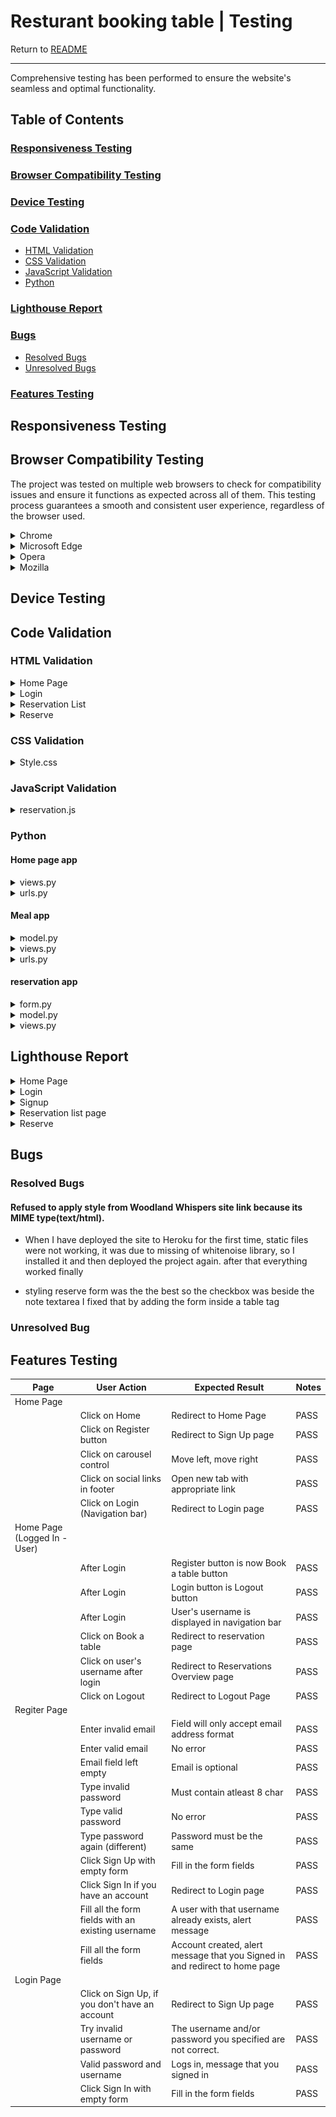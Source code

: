 # Resturant booking table | Testing

Return to [README](README.md)
- - -
Comprehensive testing has been performed to ensure the website's seamless and optimal functionality.

## Table of Contents
### [Responsiveness Testing](#responsiveness-testing-1)
### [Browser Compatibility Testing](#browser-compatibility-testing-1)
### [Device Testing](#device-testing-1)
### [Code Validation](#code-validation-1)
* [HTML Validation](#html-validation)
* [CSS Validation](#css-validation)
* [JavaScript Validation](#javascript-validation)
* [Python](#python)
### [Lighthouse Report](#lighthouse-report-1)
### [Bugs](#bugs-1)
* [Resolved Bugs](#resolved-bugs)
* [Unresolved Bugs](#unresolved-bug)
### [Features Testing](#features-testing-1)

## Responsiveness Testing



## Browser Compatibility Testing
The project was tested on multiple web browsers to check for compatibility issues and ensure it functions as expected across all of them. This testing process guarantees a smooth and consistent user experience, regardless of the browser used.

<details>
<summary> Chrome
</summary>

![Chrome](documentation/validation/chrom.png)
</details>

<details>
<summary> Microsoft Edge
</summary>

![Microsoft Edge](documentation/validation/Microsoft_edge.png)
</details>

<details>
<summary> Opera
</summary>

![Opera](documentation/validation/opera.png)
</details>

<details>
<summary> Mozilla
</summary>

![Mozilla](documentation/validation/Mozilla.png)
</details>

## Device Testing


## Code Validation

### HTML Validation
<details>
<summary> Home Page
</summary>

![Home Page](documentation/validation/home_page_html_validation.png)
</details>

<details>
<summary> Login
</summary>

![Login](documentation/validation/login_html_validation.png)
</details>

<details>
<summary> Reservation List
</summary>

![Reservation List](documentation/validation/reservation_list_html_validation.png)
</details>

<details>
<summary> Reserve
</summary>

![Reserve](documentation/validation/reservation_validation_html.png)
</details>

### CSS Validation

<details>
<summary> Style.css
</summary>

![Style](documentation/validation/style_css_validation.png)
</details>

### JavaScript Validation

<details>
<summary> reservation.js
</summary>

![Reservation](documentation/validation/reservation_js_validation.png)
</details>

### Python
#### Home page app
<details>
<summary> views.py
</summary>

![view.py](documentation/validation/home_page_views_py_validation.png)
</details>

<details>
<summary> urls.py
</summary>

![urls.py](documentation/validation/home_page_url_py_validation.png)
</details>

#### Meal app
<details>
<summary> model.py
</summary>

![model.py](documentation/validation/meal_model_py_validation.png)
</details>

<details>
<summary> views.py
</summary>

![views.py](documentation/validation/meal_view_py_validation.png)
</details>

<details>
<summary> urls.py
</summary>

![urls.py](documentation/validation/meal_url_py_validation.png)
</details>

#### reservation app
<details>
<summary> form.py
</summary>

![form.py](documentation/validation/reservation_form_py_validation.png)
</details>

<details>
<summary> model.py
</summary>

![model.py](documentation/validation/reservation_model_py_validation.png)
</details>

<details>
<summary> views.py
</summary>

![views.py](documentation/validation/reservation_views_py_validation.png)
</details>

## Lighthouse Report
<details>
<summary> Home Page
</summary>

</details>

<details>
<summary> Login
</summary>

![Logged in](documentation/lighthous/lighthous_login_validation.png)
</details>

<details>
<summary> Signup
</summary>

![Signup](documentation/lighthous/lighthous_signup_validation.png)
</details>

<details>
<summary> Reservation list page
</summary>

![Reservation List](documentation/lighthous/lighthous_reservation_list_validation.png)
</details>

<details>
<summary> Reserve
</summary>

![Reserve](documentation/lighthous/lighthous_reserve_validation.png)
</details>

## Bugs

### Resolved Bugs
#### Refused to apply style from Woodland Whispers site link because its MIME type(text/html).

* When I have deployed the site to Heroku for the first time, static files were not working, it was due to missing of whitenoise library, so I installed it and then deployed the project again. after that everything worked finally 

* styling reserve form was the the best so the checkbox was beside the note textarea I fixed that by adding the form inside a table tag

### Unresolved Bug




## Features Testing

| Page          | User Action   | Expected Result  | Notes            |
|---------------|---------------|------------------|------------------|
| Home Page     |               |                  |                  |
|               | Click on Home | Redirect to Home Page | PASS        |
|               | Click on Register button | Redirect to Sign Up page | PASS |
|               | Click on carousel control | Move left, move right | PASS |
|               | Click on social links in footer | Open new tab with appropriate link | PASS |
|               | Click on Login (Navigation bar) | Redirect to Login page | PASS |
| Home Page (Logged In - User)  |                 |          |  |
|               | After Login | Register button is now Book a table button | PASS |
|               | After Login | Login button is Logout button | PASS |
|               | After Login | User's username is displayed in navigation bar | PASS |
|               | Click on Book a table | Redirect to reservation page | PASS |
|               | Click on user's username after login | Redirect to Reservations Overview page | PASS |
|               | Click on Logout | Redirect to Logout Page | PASS |
| Regiter Page  |                  |                  |                  |
|               | Enter invalid email | Field will only accept email address format | PASS |
|               | Enter valid email | No error | PASS |
|               | Email field left empty | Email is optional | PASS |
|               | Type invalid password | Must contain atleast 8 char | PASS |
|               | Type valid password | No error | PASS |
|               | Type password again (different) | Password must be the same | PASS |
|               | Click Sign Up with empty form | Fill in the form fields | PASS |
|               | Click Sign In if you have an account | Redirect to Login page | PASS |
|               | Fill all the form fields with an existing username | A user with that username already exists,  alert message | PASS |
|               | Fill all the form fields | Account created, alert message that you Signed in and redirect to home page | PASS |
| Login Page  |                  |                  |                  |
|               | Click on Sign Up, if you don't have an account | Redirect to Sign Up page | PASS |
|               | Try invalid username or password | The username and/or password you specified are not correct. | PASS |
|               | Valid password and username | Logs in, message that you signed in | PASS |
|               | Click Sign In with empty form | Fill in the form fields | PASS |